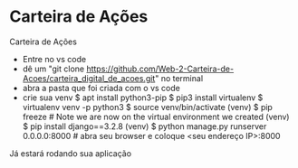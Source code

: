 # Carteira de Ações
Carteira de Ações


- Entre no vs code
- dê um "git clone https://github.com/Web-2-Carteira-de-Acoes/carteira_digital_de_acoes.git" no terminal
- abra a pasta que foi criada com o vs code
- crie sua venv
$ apt install python3-pip
$ pip3 install virtualenv
$ virtualenv venv -p python3
$ source venv/bin/activate
(venv) $ pip freeze  # Note we are now on the virtual environment we created
(venv) $ pip install django==3.2.8
(venv) $ python manage.py runserver 0.0.0.0:8000 # abra seu browser e coloque <seu endereço IP>:8000

Já estará rodando sua aplicação
